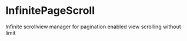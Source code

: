 # InfinitePageScroll
Infinite scrollview manager for pagination enabled view scrolling without limit
